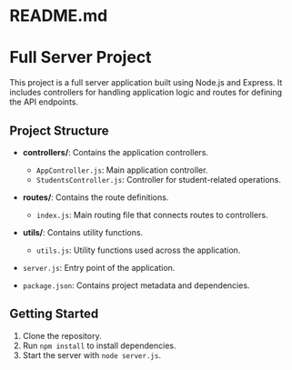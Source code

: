 # README.md

# Full Server Project

This project is a full server application built using Node.js and Express. It includes controllers for handling application logic and routes for defining the API endpoints.

## Project Structure

- **controllers/**: Contains the application controllers.
  - `AppController.js`: Main application controller.
  - `StudentsController.js`: Controller for student-related operations.
  
- **routes/**: Contains the route definitions.
  - `index.js`: Main routing file that connects routes to controllers.
  
- **utils/**: Contains utility functions.
  - `utils.js`: Utility functions used across the application.
  
- `server.js`: Entry point of the application.
- `package.json`: Contains project metadata and dependencies.
  
## Getting Started

1. Clone the repository.
2. Run `npm install` to install dependencies.
3. Start the server with `node server.js`.
